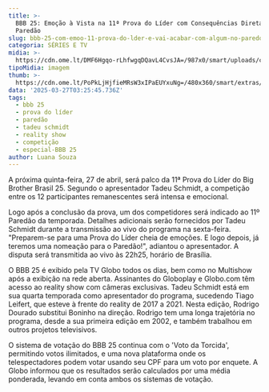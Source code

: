 ```yaml
---
title: >-
  BBB 25: Emoção à Vista na 11ª Prova do Líder com Consequências Diretas no
  Paredão
slug: bbb-25-com-emoo-11-prova-do-lder-e-vai-acabar-com-algum-no-paredo
categoria: SÉRIES E TV
midia: >-
  https://cdn.ome.lt/DMF6Hgqo-rLhfwgqDQavL4CvsJA=/987x0/smart/uploads/conteudo/fotos/bbb25-tadeu-schmidt-11-prova-lider.jpg
tipoMidia: imagem
thumb: >-
  https://cdn.ome.lt/PoPkLjHjfieMRsW3xIPaEUYxuNg=/480x360/smart/extras/conteudos/bbb25-tadeu-schmidt-11-prova-lider-peq.jpg
data: '2025-03-27T03:25:45.736Z'
tags:
  - bbb 25
  - prova do líder
  - paredão
  - tadeu schmidt
  - reality show
  - competição
  - especial-BBB 25
author: Luana Souza
---
```


A próxima quinta-feira, 27 de abril, será palco da 11ª Prova do Líder do Big Brother Brasil 25. Segundo o apresentador Tadeu Schmidt, a competição entre os 12 participantes remanescentes será intensa e emocional.

Logo após a conclusão da prova, um dos competidores será indicado ao 11º Paredão da temporada. Detalhes adicionais serão fornecidos por Tadeu Schmidt durante a transmissão ao vivo do programa na sexta-feira. "Preparem-se para uma Prova do Líder cheia de emoções. E logo depois, já teremos uma nomeação para o Paredão!", adiantou o apresentador. A disputa será transmitida ao vivo às 22h25, horário de Brasília.

O BBB 25 é exibido pela TV Globo todos os dias, bem como no Multishow após a exibição na rede aberta. Assinantes do Globoplay e Globo.com têm acesso ao reality show com câmeras exclusivas. Tadeu Schmidt está em sua quarta temporada como apresentador do programa, sucedendo Tiago Leifert, que esteve à frente do reality de 2017 a 2021. Nesta edição, Rodrigo Dourado substitui Boninho na direção. Rodrigo tem uma longa trajetória no programa, desde a sua primeira edição em 2002, e também trabalhou em outros projetos televisivos.

O sistema de votação do BBB 25 continua com o 'Voto da Torcida', permitindo votos ilimitados, e uma nova plataforma onde os telespectadores podem votar usando seu CPF para um voto por enquete. A Globo informou que os resultados serão calculados por uma média ponderada, levando em conta ambos os sistemas de votação.
